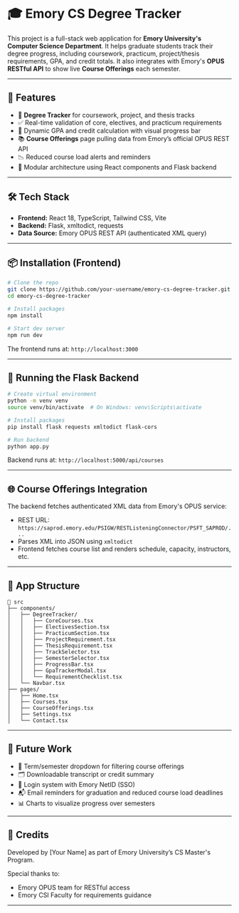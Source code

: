 # 🎓 Emory CS Degree Tracker

This project is a full-stack web application for **Emory University's Computer Science Department**. It helps graduate students track their degree progress, including coursework, practicum, project/thesis requirements, GPA, and credit totals. It also integrates with Emory's **OPUS RESTful API** to show live **Course Offerings** each semester.

---

## 🚀 Features

- 📜 **Degree Tracker** for coursework, project, and thesis tracks
- ✅ Real-time validation of core, electives, and practicum requirements
- 🎯 Dynamic GPA and credit calculation with visual progress bar
- 📚 **Course Offerings** page pulling data from Emory’s official OPUS REST API
- 📉 Reduced course load alerts and reminders
- 🧠 Modular architecture using React components and Flask backend

---

## 🛠️ Tech Stack

- **Frontend:** React 18, TypeScript, Tailwind CSS, Vite
- **Backend:** Flask, xmltodict, requests
- **Data Source:** Emory OPUS REST API (authenticated XML query)

---

## 📦 Installation (Frontend)

```bash
# Clone the repo
git clone https://github.com/your-username/emory-cs-degree-tracker.git
cd emory-cs-degree-tracker

# Install packages
npm install

# Start dev server
npm run dev
```

The frontend runs at: `http://localhost:3000`

---

## 🐍 Running the Flask Backend

```bash
# Create virtual environment
python -m venv venv
source venv/bin/activate  # On Windows: venv\Scripts\activate

# Install packages
pip install flask requests xmltodict flask-cors

# Run backend
python app.py
```

Backend runs at: `http://localhost:5000/api/courses`

---

## 🌐 Course Offerings Integration

The backend fetches authenticated XML data from Emory's OPUS service:

- REST URL: `https://saprod.emory.edu/PSIGW/RESTListeningConnector/PSFT_SAPROD/...`
- Parses XML into JSON using `xmltodict`
- Frontend fetches course list and renders schedule, capacity, instructors, etc.

---

## 🧭 App Structure

```
📁 src
├── components/
│   ├── DegreeTracker/
│   │   ├── CoreCourses.tsx
│   │   ├── ElectivesSection.tsx
│   │   ├── PracticumSection.tsx
│   │   ├── ProjectRequirement.tsx
│   │   ├── ThesisRequirement.tsx
│   │   ├── TrackSelector.tsx
│   │   ├── SemesterSelector.tsx
│   │   ├── ProgressBar.tsx
│   │   ├── GpaTrackerModal.tsx
│   │   └── RequirementChecklist.tsx
│   └── Navbar.tsx
├── pages/
│   ├── Home.tsx
│   ├── Courses.tsx
│   ├── CourseOfferings.tsx
│   ├── Settings.tsx
│   └── Contact.tsx
```

---

## 🔭 Future Work

- 📅 Term/semester dropdown for filtering course offerings
- 🗂️ Downloadable transcript or credit summary
- 🔐 Login system with Emory NetID (SSO)
- 📬 Email reminders for graduation and reduced course load deadlines
- 📊 Charts to visualize progress over semesters

---

## 🙌 Credits

Developed by [Your Name] as part of Emory University’s CS Master's Program.

Special thanks to:
- Emory OPUS team for RESTful access
- Emory CSI Faculty for requirements guidance

---
